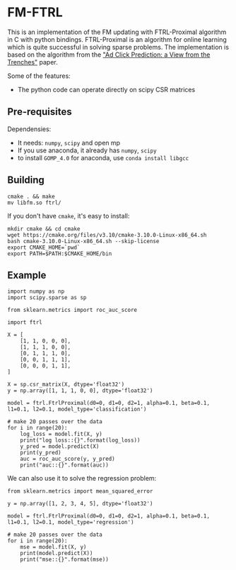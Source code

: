 
# FM-FTRL

This is an implementation of the FM updating with FTRL-Proximal algorithm in C with python bindings. FTRL-Proximal is an algorithm for online learning which is quite successful in solving sparse problems. The implementation is based on the algorithm from the ["Ad Click Prediction: a View from the Trenches"](https://research.google.com/pubs/pub41159.html) paper.

Some of the features:

* The python code can operate directly on scipy CSR matrices

## Pre-requisites 

Dependensies:

* It needs: `numpy`, `scipy` and open mp
* If you use anaconda, it already has  `numpy`, `scipy`
* to install `GOMP_4.0` for anaconda, use `conda install libgcc`


## Building

    cmake . && make
    mv libfm.so ftrl/

If you don't have `cmake`, it's easy to install:

    mkdir cmake && cd cmake
    wget https://cmake.org/files/v3.10/cmake-3.10.0-Linux-x86_64.sh
    bash cmake-3.10.0-Linux-x86_64.sh --skip-license
    export CMAKE_HOME=`pwd`
    export PATH=$PATH:$CMAKE_HOME/bin


## Example

    import numpy as np
    import scipy.sparse as sp

    from sklearn.metrics import roc_auc_score

    import ftrl

    X = [
        [1, 1, 0, 0, 0],
        [1, 1, 1, 0, 0],
        [0, 1, 1, 1, 0],
        [0, 0, 1, 1, 1],
        [0, 0, 0, 1, 1],   
    ]

    X = sp.csr_matrix(X, dtype='float32')
    y = np.array([1, 1, 1, 0, 0], dtype='float32')
    
    model = ftrl.FtrlProximal(d0=0, d1=0, d2=1, alpha=0.1, beta=0.1, l1=0.1, l2=0.1, model_type='classification')

    # make 20 passes over the data
    for i in range(20):
        log_loss = model.fit(X, y)
        print("log loss::{}".format(log_loss))
        y_pred = model.predict(X)
        print(y_pred)
        auc = roc_auc_score(y, y_pred)
        print("auc::{}".format(auc))


We can also use it to solve the regression problem:

    from sklearn.metrics import mean_squared_error

    y = np.array([1, 2, 3, 4, 5], dtype='float32')

    model = ftrl.FtrlProximal(d0=0, d1=0, d2=1, alpha=0.1, beta=0.1, l1=0.1, l2=0.1, model_type='regression')

    # make 20 passes over the data
    for i in range(20):
        mse = model.fit(X, y)
        print(model.predict(X))
        print("mse::{}".format(mse))
